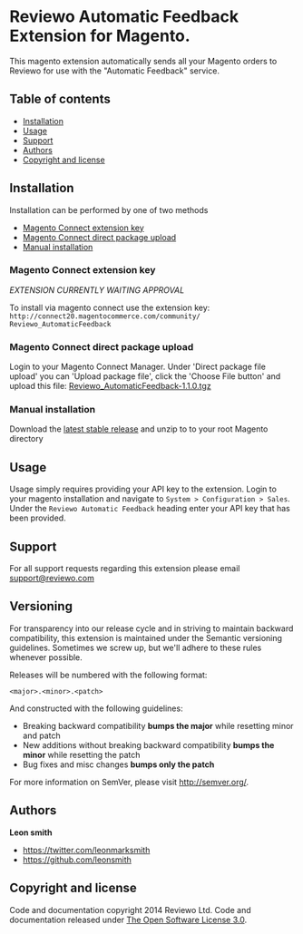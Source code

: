 # Reviewo Automatic Feedback Extension for Magento.

This magento extension automatically sends all your Magento orders to Reviewo for use with the "Automatic Feedback" service.

## Table of contents

 - [Installation](#installation)
 - [Usage](#usage)
 - [Support](#support)
 - [Authors](#authors)
 - [Copyright and license](#copyright-and-license)

## Installation

Installation can be performed by one of two methods

 - [Magento Connect extension key](#magento-connect-extension-key)
 - [Magento Connect direct package upload](#magento-connect-direct-package-upload)
 - [Manual installation](#manual-installation)

### Magento Connect extension key

*EXTENSION CURRENTLY WAITING APPROVAL*

To install via magento connect use the extension key:
`http://connect20.magentocommerce.com/community/ Reviewo_AutomaticFeedback`

### Magento Connect direct package upload

Login to your Magento Connect Manager. Under 'Direct package file upload' you can 'Upload package file', click the 'Choose File button' and upload this file: [Reviewo_AutomaticFeedback-1.1.0.tgz](#)

### Manual installation

Download the [latest stable release](#) and unzip to to your root Magento directory

## Usage

Usage simply requires providing your API key to the extension. Login to your magento installation and navigate to `System > Configuration > Sales`. Under the `Reviewo Automatic Feedback` heading enter your API key that has been provided.

## Support

For all support requests regarding this extension please email <support@reviewo.com>

## Versioning

For transparency into our release cycle and in striving to maintain backward compatibility, this extension is maintained under the Semantic versioning guidelines. Sometimes we screw up, but we'll adhere to these rules whenever possible.

Releases will be numbered with the following format:

`<major>.<minor>.<patch>`

And constructed with the following guidelines:

- Breaking backward compatibility **bumps the major** while resetting minor and patch
- New additions without breaking backward compatibility **bumps the minor** while resetting the patch
- Bug fixes and misc changes **bumps only the patch**

For more information on SemVer, please visit <http://semver.org/>.

## Authors

**Leon smith**

- <https://twitter.com/leonmarksmith>
- <https://github.com/leonsmith>

## Copyright and license
Code and documentation copyright 2014 Reviewo Ltd. Code and documentation released under [The Open Software License 3.0](LICENSE).
